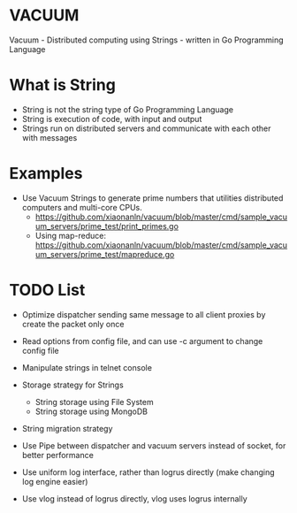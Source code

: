 # VACUUM
Vacuum - Distributed computing using Strings - written in Go Programming Language

# What is String
* String is not the string type of Go Programming Language
* String is execution of code, with input and output
* Strings run on distributed servers and communicate with each other with messages

# Examples
* Use Vacuum Strings to generate prime numbers that utilities distributed computers and multi-core CPUs.
  * https://github.com/xiaonanln/vacuum/blob/master/cmd/sample_vacuum_servers/prime_test/print_primes.go
  * Using map-reduce: https://github.com/xiaonanln/vacuum/blob/master/cmd/sample_vacuum_servers/prime_test/mapreduce.go

# TODO List
* Optimize dispatcher sending same message to all client proxies by create the packet only once
* Read options from config file, and can use -c argument to change config file
* Manipulate strings in telnet console
* Storage strategy for Strings
    * String storage using File System 
    * String storage using MongoDB
    
* String migration strategy
* Use Pipe between dispatcher and vacuum servers instead of socket, for better performance
* Use uniform log interface, rather than logrus directly (make changing log engine easier)
* Use vlog instead of logrus directly, vlog uses logrus internally